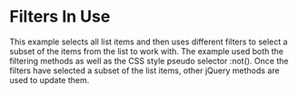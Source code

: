 # Filters In Use

This example selects all list items and then uses different filters to select a subset of the items from the list to work with. The example used both the filtering methods as well as the CSS style pseudo selector :not(). Once the filters have selected a subset of the list items, other jQuery methods are used to update them.
